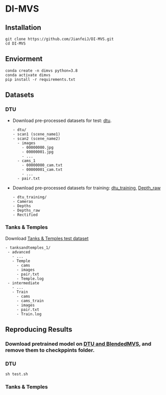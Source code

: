 # DI-MVS
## Installation
```
git clone https://github.com/JianfeiJ/DI-MVS.git
cd DI-MVS
```
## Enviorment
```
conda create -n dimvs python=3.8
conda activate dimvs
pip install -r requirements.txt
```
## Datasets
### DTU
- Download pre-processed datasets for test: [dtu](https://drive.google.com/file/d/1jN8yEQX0a-S22XwUjISM8xSJD39pFLL_/view).
  ```
  - dtu/
  - scan1 (scene_name1)
  - scan2 (scene_name2)
    - images
      - 00000000.jpg
      - 00000001.jpg
      - ...
    - cams_1
      - 00000000_cam.txt
      - 00000001_cam.txt
      - ...
    - pair.txt
  ```
- Download pre-processed datasets for training: [dtu_training](https://drive.google.com/file/d/1eDjh-_bxKKnEuz5h-HXS7EDJn59clx6V/view), [Depth_raw](https://virutalbuy-public.oss-cn-hangzhou.aliyuncs.com/share/cascade-stereo/CasMVSNet/dtu_data/dtu_train_hr/Depths_raw.zip)
  ```
  - dtu_training/
  - Cameras
  - Depths
  - Depths_raw
  - Rectified
  ```
### Tanks & Temples

Download [Tanks & Temples test dataset](https://drive.google.com/file/d/1gAfmeoGNEFl9dL4QcAU4kF0BAyTd-r8Z/view)
 ```
- tanksandtemples_1/
  - advanced
    - ...
    - Temple
      - cams
      - images
      - pair.txt
      - Temple.log
  - intermediate
    - ...
    - Train
      - cams
      - cams_train
      - images
      - pair.txt
      - Train.log
 ```

## Reproducing Results
### Download pretrained model on [DTU and BlendedMVS](https://drive.google.com/drive/folders/1BWPfXx4aPEjt6SsvvtZGNTriMTMHbHDp?usp=sharing), and remove them to checkppints folder.
### DTU
 ```
sh test.sh
 ```
### Tanks & Temples
